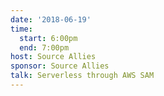 ```yaml
---
date: '2018-06-19'
time:
  start: 6:00pm
  end: 7:00pm
host: Source Allies
sponsor: Source Allies
talk: Serverless through AWS SAM
---
```


